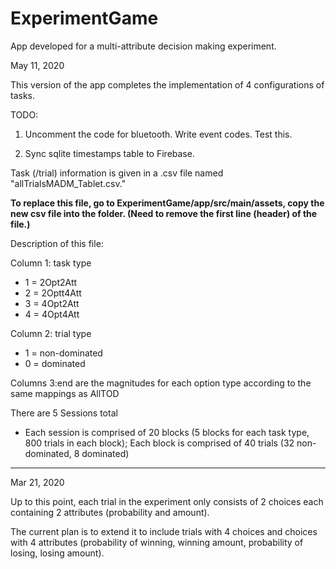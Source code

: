 # ExperimentGame

App developed for a multi-attribute decision making experiment.

May 11, 2020

This version of the app completes the implementation of 4 configurations of tasks.

TODO:

1. Uncomment the code for bluetooth. Write event codes. Test this.

2. Sync sqlite timestamps table to Firebase.

Task (/trial) information is given in a .csv file named "allTrialsMADM_Tablet.csv."

**To replace this file, go to ExperimentGame/app/src/main/assets, copy the new csv file into the folder. (Need to remove the first line (header) of the file.)**

Description of this file:

Column 1: task type
* 1 = 2Opt2Att
* 2 = 2Optt4Att
* 3 = 4Opt2Att
* 4 = 4Opt4Att
	
Column 2: trial type
* 1 = non-dominated
* 0 = dominated
	
Columns 3:end are the magnitudes for each option type according to the same mappings as AllTOD

There are 5 Sessions total
* Each session is comprised of 20 blocks (5 blocks for each task type, 800 trials in each block); Each block is comprised of 40 trials (32 non-dominated, 8 dominated)



-----------
Mar 21, 2020

Up to this point, each trial in the experiment only consists of 2 choices each containing 2 attributes (probability and amount).

The current plan is to extend it to include trials with 4 choices and choices with 4 attributes (probability of winning, winning amount, probability of losing, losing amount).

